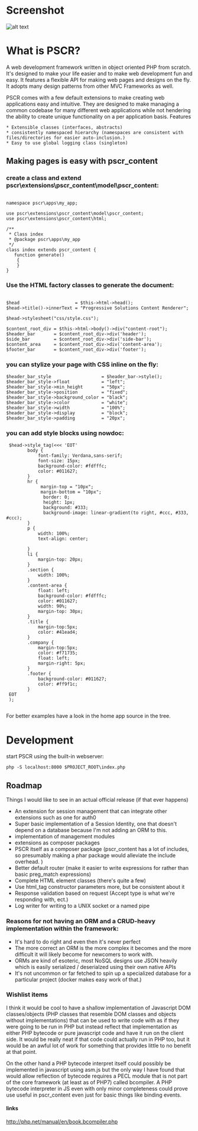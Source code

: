
# Screenshot
![alt text](https://github.com/netcrave/pscr/raw/master/screenshots/1.png "screenshot")

# What is PSCR?

A web development framework written in object oriented PHP from scratch. It's designed to make your life easier and to make web development fun and easy. It features a flexible API for making web pages and designs on the fly. It adopts many design patterns from 
other MVC Frameworks as well.

PSCR comes with a few default extensions to make creating web applications easy and intuitive. They are designed to make managing a common codebase for many different web applications while not hendering the ability to create unique functionality on a per 
application basis.
Features

    * Extensible classes (interfaces, abstracts)
    * consistently namespaced hierarchy (namespaces are consistent with files/directories for easier auto-inclusion.)
    * Easy to use global logging class (singleton)

## Making pages is easy with pscr_content

### create a class and extend pscr\extensions\pscr_content\model\pscr_content:

```
              
namespace pscr\apps\my_app;

use pscr\extensions\pscr_content\model\pscr_content;
use pscr\extensions\pscr_content\html;

/**
 * Class index
 * @package pscr\apps\my_app
 */
class index extends pscr_content {
   function generate()
    {
    }
}
```         

### Use the HTML factory classes to generate the document:
```
                      
$head                     = $this->html->head();
$head->title()->innerText = "Progressive Solutions Content Renderer";

$head->stylesheet("css/style.css"); 

$content_root_div = $this->html->body()->div("content-root");
$header_bar       = $content_root_div->div('header');
$side_bar         = $content_root_div->div('side-bar');
$content_area     = $content_root_div->div('content-area');
$footer_bar       = $content_root_div->div('footer');
```
            

### you can stylize your page with CSS inline on the fly:

```              
$header_bar_style                   = $header_bar->style();
$header_bar_style->float            = "left";
$header_bar_style->min_height       = "50px";
$header_bar_style->position         = "fixed";
$header_bar_style->background_color = "black";
$header_bar_style->color            = "white";
$header_bar_style->width            = "100%";
$header_bar_style->display          = "block";
$header_bar_style->padding          = "20px";
```
            

### you can add style blocks using nowdoc:

```                           
 $head->style_tag(<<< 'EOT'
        body {
            font-family: Verdana,sans-serif;
            font-size: 15px;
            background-color: #fdfffc;
            color: #011627;
        }
        hr {
             margin-top = "10px";
             margin-bottom = "10px";
              border: 0; 
              height: 1px; 
              background: #333; 
              background-image: linear-gradient(to right, #ccc, #333, #ccc);
        }
        p {
            width: 100%;
            text-align: center;
            
        }        
        li { 
            margin-top: 20px;
        }
        .section {
            width: 100%;
        }
        .content-area {
            float: left;
            background-color: #fdfffc;
            color: #011627;
            width: 90%;
            margin-top: 30px;
        }
        .title {
            margin-top:5px;
            color: #41ead4;            
        }
        .company {
            margin-top:5px;
            color: #f71735;
            float: left;
            margin-right: 5px;
        }
        .footer {
            background-color: #011627;
            color: #ff9f1c;
        }
 EOT
 );
            
```

For better examples have a look in the home app source in the tree.

# Development
start PSCR using the built-in webserver: 

``
php -S localhost:8000 $PROJECT_ROOT\index.php
``

## Roadmap
Things I would like to see in an actual official release (if that ever happens)
* An extension for session management that can integrate other extensions such as one for auth0
* Super basic implementation of a Session Identity, one that doesn't depend on a database because I'm not adding an ORM to this.
* implementation of management modules 
* extensions as composer packages
* PSCR itself as a composer package (pscr_content has a lot of includes, so presumably making a phar package would alleviate the include overhead. )
* Better default router (make it easier to write expressions for rather than basic preg_match expressions)
* Complete HTML element classes (there's quite a few)
* Use html_tag constructor parameters more, but be consistent about it
* Response validation based on request (Accept type is what we're responding with, ect.)
* Log writer for writing to a UNIX socket or a named pipe 
 
### Reasons for not having an ORM and a CRUD-heavy implementation within the framework: 
* It's hard to do right and even then it's never perfect
* The more correct an ORM is the more complex it becomes and the more difficult it will likely become for newcomers to work with. 
* ORMs are kind of esoteric, most NoSQL designs use JSON heavily which is easily serialized / deserialzed using their own native APIs
* It's not uncommon or far fetched to spin up a specialized database for a particular project (docker makes easy work of that.)

### Wishlist items

I think it would be cool to have a shallow implementation of Javascript DOM classes/objects (PHP classes that resemble DOM classes and objects without implementations) that can be used to write code with as if they were going to be run in PHP but instead reflect that implementation as either PHP bytecode or pure javascript code and have it run on the client side. It would be really neat if that code could actually run in PHP too, but it would be an awful lot of work for something that provides little to no benefit at that point.

On the other hand a PHP bytecode interpret itself could possibly be implemented in javascript using asm.js but the only way I have found that would allow reflection of bytecode requires a PECL module
that is not part of the core framework (at least as of PHP7) called bcompiler. A PHP bytecode interpreter in JS  even with only minor completeness could prove use useful in pscr_content even just for basic things like binding events. 

#### links
http://php.net/manual/en/book.bcompiler.php 
